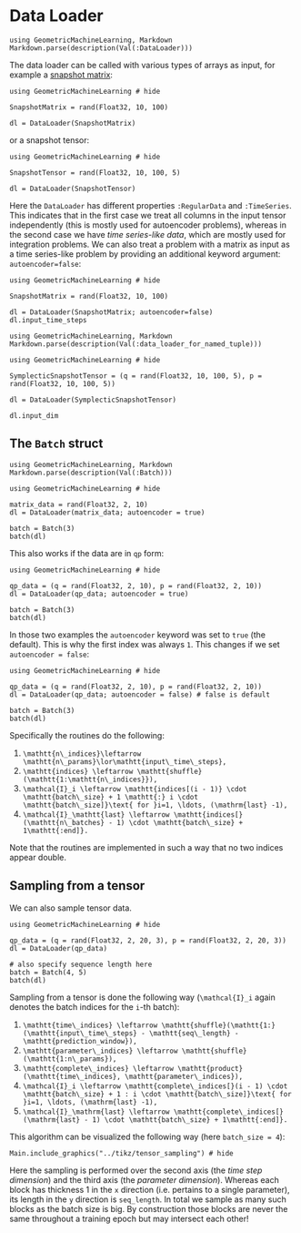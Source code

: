 # Data Loader 

```@eval
using GeometricMachineLearning, Markdown
Markdown.parse(description(Val(:DataLoader)))
```

The data loader can be called with various types of arrays as input, for example a [snapshot matrix](snapshot_matrix.md):

```@example
using GeometricMachineLearning # hide

SnapshotMatrix = rand(Float32, 10, 100)

dl = DataLoader(SnapshotMatrix)
```

or a snapshot tensor: 

```@example
using GeometricMachineLearning # hide

SnapshotTensor = rand(Float32, 10, 100, 5)

dl = DataLoader(SnapshotTensor)
```

Here the `DataLoader` has different properties `:RegularData` and `:TimeSeries`. This indicates that in the first case we treat all columns in the input tensor independently (this is mostly used for autoencoder problems), whereas in the second case we have *time series-like data*, which are mostly used for integration problems. 
We can also treat a problem with a matrix as input as a time series-like problem by providing an additional keyword argument: `autoencoder=false`:

```@example 
using GeometricMachineLearning # hide

SnapshotMatrix = rand(Float32, 10, 100)

dl = DataLoader(SnapshotMatrix; autoencoder=false)
dl.input_time_steps
```


```@eval
using GeometricMachineLearning, Markdown
Markdown.parse(description(Val(:data_loader_for_named_tuple)))
```

```@example named_tuple_tensor
using GeometricMachineLearning # hide

SymplecticSnapshotTensor = (q = rand(Float32, 10, 100, 5), p = rand(Float32, 10, 100, 5))

dl = DataLoader(SymplecticSnapshotTensor)
```

```@example named_tuple_tensor
dl.input_dim
```

## The `Batch` struct  

```@eval
using GeometricMachineLearning, Markdown
Markdown.parse(description(Val(:Batch)))
```


```@example 
using GeometricMachineLearning # hide

matrix_data = rand(Float32, 2, 10)
dl = DataLoader(matrix_data; autoencoder = true)

batch = Batch(3)
batch(dl)
```

This also works if the data are in ``qp`` form: 

```@example
using GeometricMachineLearning # hide

qp_data = (q = rand(Float32, 2, 10), p = rand(Float32, 2, 10))
dl = DataLoader(qp_data; autoencoder = true)

batch = Batch(3)
batch(dl)
```

In those two examples the `autoencoder` keyword was set to `true` (the default). This is why the first index was always `1`. This changes if we set `autoencoder = false`: 

```@example
using GeometricMachineLearning # hide

qp_data = (q = rand(Float32, 2, 10), p = rand(Float32, 2, 10))
dl = DataLoader(qp_data; autoencoder = false) # false is default 

batch = Batch(3)
batch(dl)
```

Specifically the routines do the following: 
1. ``\mathtt{n\_indices}\leftarrow \mathtt{n\_params}\lor\mathtt{input\_time\_steps},`` 
2. ``\mathtt{indices} \leftarrow \mathtt{shuffle}(\mathtt{1:\mathtt{n\_indices}}),``
3. ``\mathcal{I}_i \leftarrow \mathtt{indices[(i - 1)} \cdot \mathtt{batch\_size} + 1 \mathtt{:} i \cdot \mathtt{batch\_size]}\text{ for }i=1, \ldots, (\mathrm{last} -1),``
4. ``\mathcal{I}_\mathtt{last} \leftarrow \mathtt{indices[}(\mathtt{n\_batches} - 1) \cdot \mathtt{batch\_size} + 1\mathtt{:end]}.``

Note that the routines are implemented in such a way that no two indices appear double. 

## Sampling from a tensor 

We can also sample tensor data.

```@example
using GeometricMachineLearning # hide

qp_data = (q = rand(Float32, 2, 20, 3), p = rand(Float32, 2, 20, 3))
dl = DataLoader(qp_data)

# also specify sequence length here
batch = Batch(4, 5)
batch(dl)
```

Sampling from a tensor is done the following way (``\mathcal{I}_i`` again denotes the batch indices for the ``i``-th batch): 
1. ``\mathtt{time\_indices} \leftarrow \mathtt{shuffle}(\mathtt{1:}(\mathtt{input\_time\_steps} - \mathtt{seq\_length} - \mathtt{prediction_window}),``
2. ``\mathtt{parameter\_indices} \leftarrow \mathtt{shuffle}(\mathtt{1:n\_params}),``
3. ``\mathtt{complete\_indices} \leftarrow \mathtt{product}(\mathtt{time\_indices}, \mathtt{parameter\_indices}),``
3. ``\mathcal{I}_i \leftarrow \mathtt{complete\_indices[}(i - 1) \cdot \mathtt{batch\_size} + 1 : i \cdot \mathtt{batch\_size]}\text{ for }i=1, \ldots, (\mathrm{last} -1),``
4. ``\mathcal{I}_\mathrm{last} \leftarrow \mathtt{complete\_indices[}(\mathrm{last} - 1) \cdot \mathtt{batch\_size} + 1\mathtt{:end]}.``

This algorithm can be visualized the following way (here `batch_size = 4`):

```@example
Main.include_graphics("../tikz/tensor_sampling") # hide
```

Here the sampling is performed over the second axis (the *time step dimension*) and the third axis (the *parameter dimension*). Whereas each block has thickness 1 in the ``x`` direction (i.e. pertains to a single parameter), its length in the ``y`` direction is `seq_length`. In total we sample as many such blocks as the batch size is big. By construction those blocks are never the same throughout a training epoch but may intersect each other!